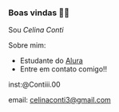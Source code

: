 ### Boas vindas 👋😉
Sou *Celina Conti*

Sobre mim:
- Estudante do [Alura](hptts://alura.com.br)
- Entre em contato comigo!!

inst:@Contiii.00

email: celinaconti3@gmail.com

